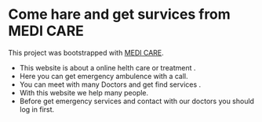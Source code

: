 # Come hare and get survices from MEDI CARE

This project was bootstrapped with [MEDI CARE](https://medi-care-bac8f.web.app/).

* This website is about a online helth care or treatment .
* Here you can get emergency ambulence with a call.
* You can meet with many Doctors and get find services .
* With this website we help many people.
* Before get emergency services and contact with our doctors you should log in first.

